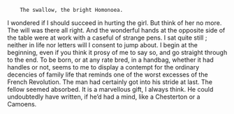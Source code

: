         The swallow, the bright Homonoea. 


I wondered if I should succeed in hurting the girl. But think of her no more. The will was there all right. And the wonderful hands at the opposite side of the table were at work with a caseful of strange pens. I sat quite still ; neither in life nor letters will I consent to jump about. I begin at the beginning, even if you think it prosy of me to say so, and go straight through to the end. To be born, or at any rate bred, in a handbag, whether it had handles or not, seems to me to display a contempt for the ordinary decencies of family life that reminds one of the worst excesses of the French Revolution. The man had certainly got into his stride at last. The fellow seemed absorbed. It is a marvellous gift, I always think. He could undoubtedly have written, if he’d had a mind, like a Chesterton or a Camoens.